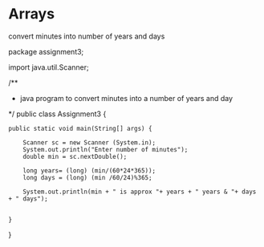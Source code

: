 # Arrays
convert minutes into number of years and days

package assignment3;

import java.util.Scanner;

/**
 * java program to convert minutes into a number of years and day

 */
public class Assignment3 {

    
    public static void main(String[] args) {
        
        Scanner sc = new Scanner (System.in);
        System.out.println("Enter number of minutes");
        double min = sc.nextDouble();
        
        long years= (long) (min/(60*24*365));
        long days = (long) (min /60/24)%365;
        
        System.out.println(min + " is approx "+ years + " years & "+ days + " days");
        
        
    }
    
}
